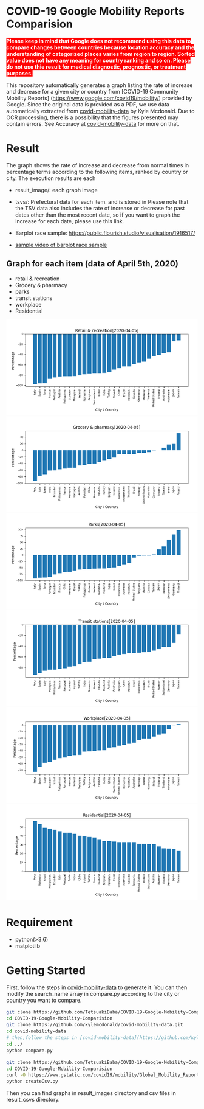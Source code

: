 # COVID-19 Google Mobility Reports Comparision
**<span style="color:white; background-color:red">Please keep in mind that Google does not recommend using this data to compare changes between countries because location accuracy and the understanding of categorized places varies from region to region. Sorted value does not have any meaning for country ranking and so on. Please do not use thie result for medical diagnostic, prognostic, or treatment purposes.  </span>**

This repository automatically generates a graph listing the rate of increase and decrease for a given city or country from [COVID-19 Community Mobility Reports] (https://www.google.com/covid19/mobility/) provided by Google.
Since the original data is provided as a PDF, we use data automatically extracted from [covid-mobility-data](https://github.com/kylemcdonald/covid-mobility-data) by Kyle Mcdonald.
Due to OCR processing, there is a possibility that the figures presented may contain errors. See Accuracy at [covid-mobility-data](https://github.com/kylemcdonald/covid-mobility-data) for more on that.

# Result
The graph shows the rate of increase and decrease from normal times in percentage terms according to the following items, ranked by country or city. The execution results are each
  * result_image/: each graph image
  * tsvs/: Prefectural data for each item.
and is stored in Please note that the TSV data also includes the rate of increase or decrease for past dates other than the most recent date, so if you want to graph the increase for each date, please use this link.

* Barplot race sample: https://public.flourish.studio/visualisation/1916517/
* [sample video of barplot race sample](sample.mov)


## Graph for each item (data of April 5th, 2020)

* retail & recreation
* Grocery & pharmacy
* parks
* transit stations
* workplace
* Residential

<img src="./result_images/Retail & recreation.png">
<img src="./result_images/Grocery & pharmacy.png">
<img src="./result_images/Parks.png">
<img src="./result_images/Transit stations.png">
<img src="./result_images/Workplace.png">
<img src="./result_images/Residential.png">

# Requirement
* python(>3.6)
* matplotlib
 
# Getting Started
First, follow the steps in [covid-mobility-data](https://github.com/kylemcdonald/covid-mobility-data) to generate it.
You can then modify the search_name array in compare.py according to the city or country you want to compare.

```bash
git clone https://github.com/TetsuakiBaba/COVID-19-Google-Mobility-Comparision
cd COVID-19-Google-Mobility-Comparision
git clone https://github.com/kylemcdonald/covid-mobility-data.git
cd covid-mobility-data
# then,follow the steps in [covid-mobility-data](https://github.com/kylemcdonald/covid-mobility-data) 
cd ../
python compare.py
```

```bash
git clone https://github.com/TetsuakiBaba/COVID-19-Google-Mobility-Comparision
cd COVID-19-Google-Mobility-Comparision
curl -O https://www.gstatic.com/covid19/mobility/Global_Mobility_Report.csv
python createCsv.py
```

Then you can find graphs in result_images directory and csv files in result_csvs directory.